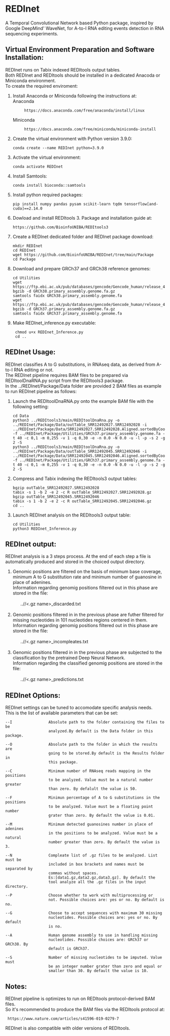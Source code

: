 # REDInet
A Temporal Convolutional Network based Python package, inspired by Google DeepMind' WaveNet, for A-to-I RNA editing events detection in RNA sequencing experiments.

## **Virtual Environment Preparation and Software Installation**:
REDInet runs on Tabix indexed REDItools output tables. <br />
Both REDInet and REDItools should be installed in a dedicated Anacoda or Miniconda environment. <br />
To create the required enviroment:
1) Install Anaconda or Miniconda following the instructions at: <br />
  Anaconda <br />
            
            https://docs.anaconda.com/free/anaconda/install/linux 
   
     Miniconda <br />
            
            https://docs.anaconda.com/free/miniconda/miniconda-install
2) Create the virtual environment with Python version 3.9.0: <br />

       conda create --name REDInet python=3.9.0
   
3) Activate the virtual environment: <br />

       conda activate REDInet

4) Install Samtools: <br />

       conda install bioconda::samtools 

5) Install python required packages: <br />

       pip install numpy pandas pysam scikit-learn tqdm tensorflow[and-cuda]==2.14.0

6) Dowload and install REDItools 3. Package and installation guide at: <br />

       https://github.com/BioinfoUNIBA/REDItools3
   
7) Create a REDInet dedicated folder and REDInet package download: <br />

       mkdir REDInet
       cd REDInet
       wget https://github.com/BioinfoUNIBA/REDInet/tree/main/Package
       cd Package
   
8) Download and prepare GRCh37 and GRCh38 reference genomes: <br />

       cd Utilities
       wget https://ftp.ebi.ac.uk/pub/databases/gencode/Gencode_human/release_46/GRCh38.primary_assembly.genome.fa.gz
       bgzib -d GRCh38.primary_assembly.genome.fa.gz
       samtools faidx GRCh38.primary_assembly.genome.fa
       wget https://ftp.ebi.ac.uk/pub/databases/gencode/Gencode_human/release_46/GRCh37_mapping/GRCh37.primary_assembly.genome.fa.gz
       bgzib -d GRCh37.primary_assembly.genome.fa.gz
       samtools faidx GRCh37.primary_assembly.genome.fa
   
9) Make REDInet_inference.py executable:

        chmod u+x REDInet_Inference.py
        cd ..

## **REDInet Usage**:
REDInet classifies A to G substitutions, in RNAseq data, as derived from A-to-I RNA editing or not. <br />
The REDInet pipeline requires BAM files to be prepared via REDItoolDnaRNA.py script from the REDItools3 package. <br />
In the ../REDInet/Package/Data folder are provided 2 BAM files as example to run REDInet pipeline as follows:  <br />
1) Launch the REDItoolDnaRNA.py onto the example BAM file with the following setting: <br />

       cd Data
       python3 ../REDItools3/main/REDItoolDnaRna.py -o ../REDInet/Package/Data/outTable_SRR12492027.SRR12492028 -i ../REDInet/Package/Data/SRR12492027.SRR12492028.Aligned.sortedByCoord.out.chr10.bam -f ../REDInet/Package/Utilities/GRCh37.primary_assembly.genome.fa -t 40 -c 0,1 -m 0,255 -v 1 -q 0,30 -e -n 0.0 -N 0.0 -u -l -p -s 2 -g 2 -S
       python3 ../REDItools3/main/REDItoolDnaRna.py -o ../REDInet/Package/Data/outTable_SRR12492045.SRR12492046 -i ../REDInet/Package/Data/SRR12492045.SRR12492046.Aligned.sortedByCoord.out.chr10.bam -f ../REDInet/Package/Utilities/GRCh37.primary_assembly.genome.fa -t 40 -c 0,1 -m 0,255 -v 1 -q 0,30 -e -n 0.0 -N 0.0 -u -l -p -s 2 -g 2 -S

2) Compress and Tabix indexing the REDItools3 output tables: <br /> 
            
       bgzip outTable_SRR12492027.SRR12492028
       tabix -s 1 -b 2 -e 2 -c R outTable_SRR12492027.SRR12492028.gz
       bgzip outTable_SRR12492045.SRR12492046
       tabix -s 1 -b 2 -e 2 -c R outTable_SRR12492045.SRR12492046.gz
       cd ..
3) Launch REDInet analysis on the REDItools3 output table: <br />

       cd Utilities
       python3 REDInet_Inference.py  

## **REDInet output**:
REDInet analysis is a 3 steps process.
At the end of each step a file is automatically produced and stored in the choiced output directory. 
1) Genomic positions are filtered on the basis of minimum base coverage, minimum A to G substitution rate and minimum number of guanosine in place of adenines.  <br />
   Information regarding genomig positions filtered out in this phase are stored in the file: <br /> <br />
   &nbsp;&nbsp;&nbsp;&nbsp;&nbsp;&nbsp;../<results folder>/<.gz name>_discarded.txt <br /> <br />
3) Genomic positions filtered in in the previous phase are futher filtered for missing nucleotides in 101 nucleotides regions centered in them.  <br />
   Information regarding genomig positions filtered out in this phase are stored in the file: <br /> <br />
   &nbsp;&nbsp;&nbsp;&nbsp;&nbsp;&nbsp;../<results folder>/<.gz name>_incompleates.txt <br /> <br />
3) Genomic positions filtered in in the previous phase are subjected to the classification by the pretrained Deep Neural Network.  <br />
   Information regarding the classified genomig positions are stored in the file: <br /> <br />
   &nbsp;&nbsp;&nbsp;&nbsp;&nbsp;&nbsp;../<results folder>/<.gz name>_predictions.txt <br /> 
          
## **REDInet Options**:
REDInet settings can be tuned to accomodate specific analysis needs.  <br />
This is the list of available parameters that can be set: <br />

    --I                Absolute path to the folder containing the files to be
                       analyzed.By default is the Data folder in this package.
                       
    --O                Absolute path to the folder in which the results are
                       going to be stored.By default is the Results folder in
                       this package.
                       
    --C                Minimum number of RNAseq reads mapping in the positions
                       to be analyzed. Value must be a natural number greater
                       than zero. By defalult the value is 50.
                       
    --F                Minimun percentage of A to G substitutions in the positions
                       to be analyzed. Value must be a floating point number
                       grater than zero. By default the value is 0.01.
                       
    --M                Minimum detected guanosines number in place of adenines
                       in the positions to be analyzed. Value must be a natural
                       number greater than zero. By default the value is 3.
                       
    --N                Compleate list of .gz files to be analyzed. List must be
                       included in box brackets and names must be separated by
                       commas without spaces.
                       Es:[data1.gz,data2.gz,data3.gz]. By default the
                       tool analyze all the .gz files in the input directory.
                       
    --P                Choose whether to work with multiprocessing or
                       not. Possible choices are: yes or no. By default is no.
                       
    --G                Choose to accept sequences with maximum 30 missing
                       nucleotides. Possible choices are: yes or no. By default
                       is no.
                       
    --A                Human genome assembly to use in handling missing
                       nucleotides. Possible choices are: GRCh37 or GRCh38. By
                       default is GRCh37.
                       
    --S                Number of missing nucleotides to be imputed. Value must
                       be an integer number grater than zero and equal or
                       smaller than 30. By default the value is 10.

## **Notes**:
REDInet pipeline is optimizes to run on REDItools protocol-derived BAM files. <br />
So it's recommended to produce the BAM files via the REDItools protocol at:  <br />

     https://www.nature.com/articles/s41596-019-0279-7

REDInet is also compatible with older versions of REDItools.  <br />

